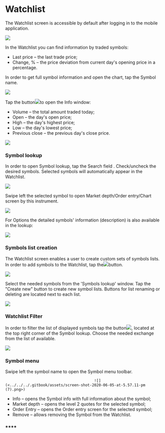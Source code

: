 # Watchlist

The Watchlist screen is accessible by default after logging in to the mobile application.

![](<../../../.gitbook/assets/1 (133).png>)

In the Watchlist you can find information by traded symbols:

* Last price – the last trade price;
* Change, % – the price deviation from current day's opening price in a percentage.

 In order to get full symbol information and open the chart, tap the Symbol name. 

![](<../../../.gitbook/assets/2 (87).png>)

Tap the button![](../../../.gitbook/assets/arrow-right.jpg)to open the Info window:

* Volume – the total amount traded today;
* Open – the day's open price;
* High – the day's highest price;
* Low – the day's lowest price;
* Previous close – the previous day's close price.

![](<../../../.gitbook/assets/3 (72).png>)

### **Symbol lookup** 

In order to open Symbol lookup, tap the Search field. Check/uncheck the desired symbols. Selected symbols will automatically appear in the Watchlist.

![](<../../../.gitbook/assets/2 (114).png>)

Swipe left the selected symbol to open Market depth/Order entry/Chart screen by this instrument.

![](<../../../.gitbook/assets/3 (93).png>)

For Options the detailed symbols' information (description) is also available in the lookup:

![](<../../../.gitbook/assets/6 (1).jpg>)

### **Symbols list creation**

The Watchlist screen enables a user to create custom sets of symbols lists. In order to add symbols to the Watchlist, tap the![](../../../.gitbook/assets/1-1-.png)button.

![](<../../../.gitbook/assets/1 (139).png>)

Select the needed symbols from the 'Symbols lookup' window. Tap the "Create new" button to create new symbol lists. Buttons for list renaming or deleting are located next to each list.

![](<../../../.gitbook/assets/2 (119).png>)

### **Watchlist Filter** 

In order to filter the list of displayed symbols tap the button![](<../../../.gitbook/assets/4- (3).png>), located at the top right corner of the Symbol lookup. Choose the needed exchange from the list of available.

![](<../../../.gitbook/assets/7 (31).png>)

### &#xD;**Symbol menu**

Swipe left the symbol name to open the Symbol menu toolbar.   

                                            ![](<../../../.gitbook/assets/screen-shot-2020-06-05-at-5.57.11-pm (7).png>)                                                                                                                                                                                                            

* Info – opens the Symbol info with full information about the symbol;
* Market depth – opens the level 2 quotes for the selected symbol;
* Order Entry – opens the Order entry screen for the selected symbol;
* Remove – allows removing the Symbol from the Watchlist.

### ****
